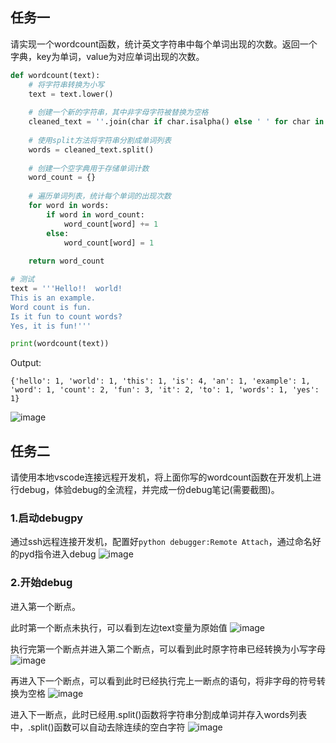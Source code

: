 ## 任务一
请实现一个wordcount函数，统计英文字符串中每个单词出现的次数。返回一个字典，key为单词，value为对应单词出现的次数。

```python
def wordcount(text):
    # 将字符串转换为小写
    text = text.lower()
    
    # 创建一个新的字符串，其中非字母字符被替换为空格
    cleaned_text = ''.join(char if char.isalpha() else ' ' for char in text)
    
    # 使用split方法将字符串分割成单词列表
    words = cleaned_text.split()
    
    # 创建一个空字典用于存储单词计数
    word_count = {}
    
    # 遍历单词列表，统计每个单词的出现次数
    for word in words:
        if word in word_count:
            word_count[word] += 1
        else:
            word_count[word] = 1
            
    return word_count

# 测试
text = '''Hello!!  world!  
This is an example.  
Word count is fun.  
Is it fun to count words?  
Yes, it is fun!'''

print(wordcount(text))
```


Output:
```
{'hello': 1, 'world': 1, 'this': 1, 'is': 4, 'an': 1, 'example': 1, 'word': 1, 'count': 2, 'fun': 3, 'it': 2, 'to': 1, 'words': 1, 'yes': 1}
```
![image](https://github.com/user-attachments/assets/332b5d7d-2c0f-413c-befa-5724b5703837)


## 任务二
请使用本地vscode连接远程开发机，将上面你写的wordcount函数在开发机上进行debug，体验debug的全流程，并完成一份debug笔记(需要截图)。


### 1.启动debugpy
通过ssh远程连接开发机，配置好`python debugger:Remote Attach`，通过命名好的pyd指令进入debug
![image](https://github.com/user-attachments/assets/873dfe78-d585-41e1-a275-4f33f3aeb640)


### 2.开始debug
进入第一个断点。

此时第一个断点未执行，可以看到左边text变量为原始值
![image](https://github.com/user-attachments/assets/8513a83a-cd4b-44de-b145-6e93846d8d0a)


执行完第一个断点并进入第二个断点，可以看到此时原字符串已经转换为小写字母
![image](https://github.com/user-attachments/assets/5fe5e126-2eb5-410b-8c4d-ada251a5a973)


再进入下一个断点，可以看到此时已经执行完上一断点的语句，将非字母的符号转换为空格
![image](https://github.com/user-attachments/assets/658075f6-5082-426c-8c49-741d03c47989)


进入下一断点，此时已经用.split()函数将字符串分割成单词并存入words列表中，.split()函数可以自动去除连续的空白字符
![image](https://github.com/user-attachments/assets/dcda30fa-c082-4990-a982-d0ba10d5edc3)

